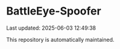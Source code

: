 # BattleEye-Spoofer

Last updated: 2025-06-03 12:49:38

This repository is automatically maintained.
